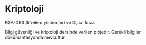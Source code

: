 # Kriptoloji
RSA-DES Şifrelem yöntemleri ve Dijital İmza

Bilgi güvenliği ve kriptoloji dersinde verilen projedir. Gerekli bilgiler dökümantasyonda mevcuttur.
